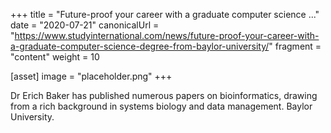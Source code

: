+++
title = "Future-proof your career with a graduate computer science ..."
date = "2020-07-21"
canonicalUrl = "https://www.studyinternational.com/news/future-proof-your-career-with-a-graduate-computer-science-degree-from-baylor-university/"
fragment = "content"
weight = 10

[asset]
    image = "placeholder.png"
+++

Dr Erich Baker has published numerous papers on bioinformatics, drawing 
from a rich background in systems biology and data management. Baylor 
University.
